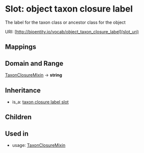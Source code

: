 # Slot: object taxon closure label


The label for the taxon class or ancestor class for the object

URI: [http://bioentity.io/vocab/object_taxon_closure_label](slot_uri)
## Mappings

## Domain and Range

[TaxonClosureMixin](TaxonClosureMixin.md) -> **string**
## Inheritance

 *  is_a: [taxon closure label slot](taxon_closure_label_slot.md)
## Children

## Used in

 *  usage: [TaxonClosureMixin](TaxonClosureMixin.md)
